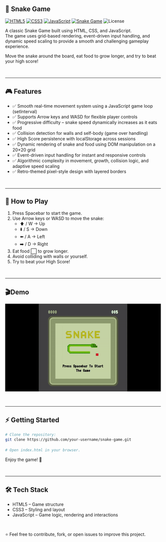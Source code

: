 ## 🐍 Snake Game
[![HTML5](https://img.shields.io/badge/HTML5-E34F26?style=for-the-badge&logo=html5&logoColor=white)](https://developer.mozilla.org/en-US/docs/Web/Guide/HTML/HTML5)
[![CSS3](https://img.shields.io/badge/CSS3-1572B6?style=for-the-badge&logo=css3&logoColor=white)](https://developer.mozilla.org/en-US/docs/Web/CSS)
[![JavaScript](https://img.shields.io/badge/JavaScript-323330?style=for-the-badge&logo=javascript&logoColor=F7DF1E)](https://developer.mozilla.org/en-US/docs/Web/JavaScript)
[![Snake Game](https://img.shields.io/badge/Snake%20Game-6f42c1?style=for-the-badge)](https://en.wikipedia.org/wiki/Snake_(video_game_genre))
![License](https://img.shields.io/badge/License-MIT-yellow?style=for-the-badge)

A classic Snake Game built using HTML, CSS, and JavaScript. <br>
The game uses grid-based rendering, event-driven input handling, and dynamic speed scaling to provide a smooth and challenging gameplay experience. <br>

Move the snake around the board, eat food to grow longer, and try to beat your high score! <br>

<br>

---


## 🎮 Features
- ✅ Smooth real-time movement system using a JavaScript game loop (setInterval)
- ✅ Supports Arrow keys and WASD for flexible player controls
- ✅ Progressive difficulty – snake speed dynamically increases as it eats food
- ✅ Collision detection for walls and self-body (game over handling)
- ✅ High Score persistence with localStorage across sessions
- ✅ Dynamic rendering of snake and food using DOM manipulation on a 20×20 grid
- ✅ Event-driven input handling for instant and responsive controls
- ✅ Algorithmic complexity in movement, growth, collision logic, and adaptive speed scaling
- ✅ Retro-themed pixel-style design with layered borders
  
<br>

---

## 🚀 How to Play

1. Press Spacebar to start the game.
2. Use Arrow keys or WASD to move the snake:
   - ⬆️ / W → Up
   - ⬇️ / S → Down
   - ⬅️ / A → Left
   - ➡️ / D → Right
3. Eat food ⬜ to grow longer.
4. Avoid colliding with walls or yourself.
5. Try to beat your High Score!

<br>

---

## 🎬Demo

<p align="center">
  <img src="screenshots/snake-demo.gif" alt="Game Demo" />
</p>

<br>

---

## ⚡ Getting Started

```bash
# Clone the repository:
git clone https://github.com/your-username/snake-game.git

# Open index.html in your browser.
```
Enjoy the game! 🎉

<br>

---

## 🛠️ Tech Stack
- HTML5 – Game structure
- CSS3 – Styling and layout
- JavaScript – Game logic, rendering and interactions

<br>


⭐ Feel free to contribute, fork, or open issues to improve this project.




